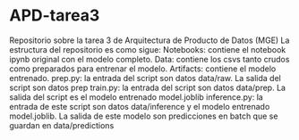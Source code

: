 # APD-tarea3
Repositorio sobre la tarea 3 de Arquitectura de Producto de Datos (MGE)
La estructura del repositorio es como sigue:
Notebooks: contiene el notebook ipynb original con el modelo completo.
Data: contiene los csvs tanto crudos como preparados para entrenar el modelo.
Artifacts: contiene el modelo entrenado.
prep.py: la entrada del script son datos data/raw. La salida del script son datos prep
train.py: la entrada del script son datos data/prep. La salida del script es el modelo entrenado model.joblib
inference.py: la entrada de este script son datos data/inference y el modelo entrenado model.joblib. La salida de este modelo son predicciones en batch que se guardan en data/predictions
